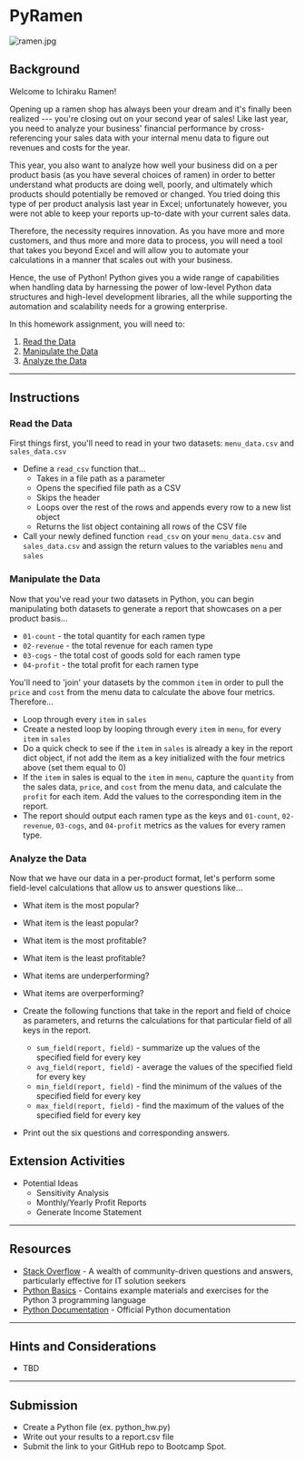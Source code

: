 # PyRamen

![ramen.jpg](Images/ramen.jpg)

## Background

Welcome to Ichiraku Ramen! 

Opening up a ramen shop has always been your dream and it's finally been realized --- you're closing out on your second year of sales! Like last year, you need to analyze your business' financial performance by cross-referencing your sales data with your internal menu data to figure out revenues and costs for the year. 

This year, you also want to analyze how well your business did on a per product basis (as you have several choices of ramen) in order to better understand what products are doing well, poorly, and ultimately which products should potentially be removed or changed. You tried doing this type of per product analysis last year in Excel; unfortunately however, you were not able to keep your reports up-to-date with your current sales data.

Therefore, the necessity requires innovation. As you have more and more customers, and thus more and more data to process, you will need a tool that takes you beyond Excel and will allow you to automate your calculations in a manner that scales out with your business. 

Hence, the use of Python! Python gives you a wide range of capabilities when handling data by harnessing the power of low-level Python data structures and high-level development libraries, all the while supporting the automation and scalability needs for a growing enterprise.

In this homework assignment, you will need to:

1. [Read the Data](#Read-in-the-Data)
2. [Manipulate the Data](#Group-the-Data)
3. [Analyze the Data](#Analyze-the-Data)

- - -

## Instructions

### Read the Data

First things first, you'll need to read in your two datasets: `menu_data.csv` and `sales_data.csv`

* Define a `read_csv` function that...
  * Takes in a file path as a parameter
  * Opens the specified file path as a CSV
  * Skips the header
  * Loops over the rest of the rows and appends every row to a new list object 
  * Returns the list object containing all rows of the CSV file
* Call your newly defined function `read_csv` on your `menu_data.csv` and `sales_data.csv` and assign the return values to the variables `menu` and `sales`

### Manipulate the Data

Now that you've read your two datasets in Python, you can begin manipulating both datasets to generate a report that showcases on a per product basis...

* `01-count` - the total quantity for each ramen type
* `02-revenue` - the total revenue for each ramen type
* `03-cogs` - the total cost of goods sold for each ramen type 
* `04-profit` - the total profit for each ramen type
    

You'll need to 'join' your datasets by the common `item` in order to pull the `price` and `cost` from the menu data to calculate the above four metrics.
Therefore...

* Loop through every `item` in `sales`
* Create a nested loop by looping through every `item` in `menu`, for every `item` in `sales` 
* Do a quick check to see if the `item` in `sales` is already a key in the report dict object, if not add the item as a key initialized with
  the four metrics above (set them equal to 0)
* If the `item` in sales is equal to the `item` in `menu`, capture the `quantity` from the sales data, `price`, and `cost` from the menu data, and calculate the `profit` for each item.
  Add the values to the corresponding item in the report.
* The report should output each ramen type as the keys and `01-count`, `02-revenue`, `03-cogs`, and `04-profit` metrics as the values for every ramen type.

### Analyze the Data

Now that we have our data in a per-product format, let's perform some field-level calculations that allow us to answer questions like...

* What item is the most popular?
* What item is the least popular?
* What item is the most profitable?
* What item is the least profitable?
* What items are underperforming?
* What items are overperforming? 

* Create the following functions that take in the report and field of choice as parameters, and returns the calculations for that particular field of all keys in the report.
  * `sum_field(report, field)` - summarize up the values of the specified field for every key
  * `avg_field(report, field)` - average the values of the specified field for every key
  * `min_field(report, field)` - find the minimum of the values of the specified field for every key
  * `max_field(report, field)` - find the maximum of the values of the specified field for every key
* Print out the six questions and corresponding answers.


## Extension Activities

* Potential Ideas
  * Sensitivity Analysis
  * Monthly/Yearly Profit Reports
  * Generate Income Statement

- - -

## Resources

* [Stack Overflow](https://www.stackoverflow.com) - A wealth of community-driven questions and answers, particularly effective for IT solution seekers
* [Python Basics](https://pythonbasics.org/) - Contains example materials and exercises for the Python 3 programming language
* [Python Documentation](https://docs.python.org/3/) - Official Python documentation

- - -

## Hints and Considerations

* TBD

- - -

## Submission

* Create a Python file (ex. python_hw.py)
* Write out your results to a report.csv file
* Submit the link to your GitHub repo to Bootcamp Spot.